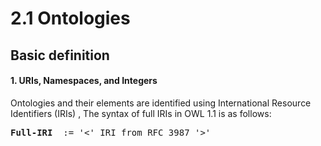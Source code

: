 
# 2.1 Ontologies 
## Basic definition
#### 1. URIs, Namespaces, and Integers
Ontologies and their elements are identified using International Resource Identifiers (IRIs) , The syntax of full IRIs in OWL 1.1 is as follows:

<pre>
<b>Full-IRI </b> := '<' IRI from RFC 3987 '>'
</pre>

